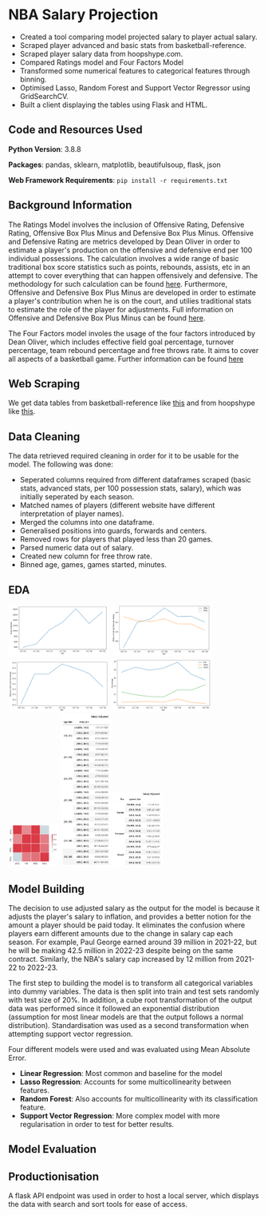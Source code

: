 # NBA Salary Projection
- Created a tool comparing model projected salary to player actual salary.
- Scraped player advanced and basic stats from basketball-reference.
- Scraped player salary data from hoopshype.com.
- Compared Ratings model and Four Factors Model
- Transformed some numerical features to categorical features through binning.
- Optimised Lasso, Random Forest and Support Vector Regressor using GridSearchCV.
- Built a client displaying the tables using Flask and HTML.

## Code and Resources Used
**Python Version**: 3.8.8 

**Packages**: pandas, sklearn, matplotlib, beautifulsoup, flask, json

**Web Framework Requirements**: ``` pip install -r requirements.txt ```

## Background Information
The Ratings Model involves the inclusion of Offensive Rating, Defensive Rating, Offensive Box Plus Minus and Defensive Box Plus Minus. Offensive and Defensive Rating are metrics developed by Dean Oliver in order to estimate a player's production on the offensive and defensive end per 100 individual possessions. The calculation involves a wide range of basic traditional box score statistics such as points, rebounds, assists, etc in an attempt to cover everything that can happen offensively and defensive. The methodology for such calculation can be found [here](https://www.basketball-reference.com/about/ratings.html). Furthermore, Offensive and Defensive Box Plus Minus are developed in order to estimate a player's contribution when he is on the court, and utilies traditional stats to estimate the role of the player for adjustments. Full information on Offensive and Defensive Box Plus Minus can be found [here](https://www.basketball-reference.com/about/bpm2.html).

The Four Factors model involes the usage of the four factors introduced by Dean Oliver, which includes effective field goal percentage, turnover percentage, team rebound percentage and free throws rate. It aims to cover all aspects of a basketball game. Further information can be found [here](https://www.basketball-reference.com/about/factors.html)

## Web Scraping 
We get data tables from basketball-reference like [this](https://www.basketball-reference.com/leagues/NBA_2022_per_game.html) and from hoopshype like [this](https://hoopshype.com/salaries/players/2021-2022/).

## Data Cleaning
The data retrieved required cleaning in order for it to be usable for the model. The following was done:
- Seperated columns required from different dataframes scraped (basic stats, advanced stats, per 100 possession stats, salary), which was initially seperated by each season.
- Matched names of players (different website have different interpretation of player names).
- Merged the columns into one dataframe.
- Generalised positions into guards, forwards and centers.
- Removed rows for players that played less than 20 games.
- Parsed numeric data out of salary.
- Created new column for free throw rate.
- Binned age, games, games started, minutes.

## EDA
<img src="age_salary.png" width=40% height=40%> <img src="age_odrtg.png" width=40% height=40%> <img src="age_efg.png" width=40% height=40%> <img src="age_percentages.png" width=40% height=40%> <img src="ff_heatmap.png" width=20% height=20%> <img src="pivot_table_age_min.png" width=20% height=20%> <img src="pivot_table_pos_game.png" width=20% height=20%>

## Model Building
The decision to use adjusted salary as the output for the model is because it adjusts the player's salary to inflation, and provides a better notion for the amount a player should be paid today. It eliminates the confusion where players earn different amounts due to the change in salary cap each season. For example, Paul George earned around 39 million in 2021-22, but he will be making 42.5 million in 2022-23 despite being on the same contract. Similarly, the NBA's salary cap increased by 12 million from 2021-22 to 2022-23.

The first step to building the model is to transform all categorical variables into dummy variables. The data is then split into train and test sets randomly with test size of 20%. In addition, a cube root transformation of the output data was performed since it followed an exponential distribution (assumption for most linear models are that the output follows a normal distribution). Standardisation was used as a second transformation when attempting support vector regression.

Four different models were used and was evaluated using Mean Absolute Error.
- **Linear Regression**: Most common and baseline for the model
- **Lasso Regression**: Accounts for some multicollinearity between features.
- **Random Forest**: Also accounts for multicollinearity with its classification feature.
- **Support Vector Regression**: More complex model with more regularisation in order to test for better results.

## Model Evaluation

## Productionisation
A flask API endpoint was used in order to host a local server, which displays the data with search and sort tools for ease of access.
